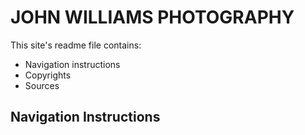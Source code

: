 # JOHN WILLIAMS PHOTOGRAPHY
This site's readme file contains:

* Navigation instructions
* Copyrights
* Sources

## Navigation Instructions
